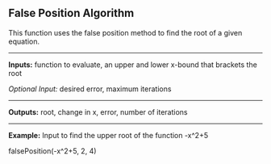 False Position Algorithm
------
This function uses the false position method to find the root of a given equation.
___________

**Inputs:** function to evaluate, an upper and lower x-bound that brackets the root

*Optional Input:* desired error, maximum iterations
___________

**Outputs:** root, change in x, error, number of iterations
___________

**Example:** Input to find the upper root of the function -x^2+5

falsePosition(-x^2+5, 2, 4)
